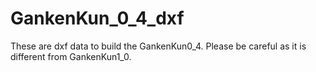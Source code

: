# GankenKun_0_4_dxf

These are dxf data to build the GankenKun0_4.
Please be careful as it is different from GankenKun1_0.
